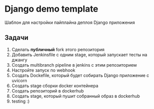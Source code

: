 # Django demo template

Шаблон для настройки пайплайна деплоя Django приложения

## Задачи

1. Сделать **публичный** fork этого репозитория
2. Добавить Jenkinsfile с одним stage, который запускает тесты на джангу
3. Создать multibranch pipeline в jenkins с этим репозиторием
4. Настройте запуск по webhook
5. Создать Dockefile, который будет собирать Django приложение с uvicorn
6. Создать stage сборки docker контейнера
7. Создать репозиторий в dockerhub
8. Создать stage, который пушит собранный образ в dockerhub
9. testing :)

